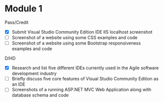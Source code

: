# Module 1
Pass/Credit
- [x] Submit Visual Studio  Community Edition IDE IIS localhost screenshot
- [ ] Screenshot of a website using some CSS examples and code 
- [ ] Screenshot of a website using some Bootstrap responsiveness examples and code 

D/HD
- [x] Research and list five different IDEs currently used in the Agile software development industry
- [ ] Briefly discuss five core features of Visual Studio  Community Edition as an IDE
- [ ] Screenshots of a running ASP.NET MVC Web Application along with database schema and code 